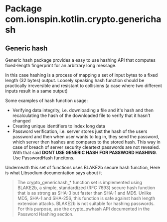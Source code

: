 # Package com.ionspin.kotlin.crypto.generichash

## Generic hash

Generic hash package provides a easy to use hashing API that computes fixed-length fingerprint for an arbitrary long message.

In this case hashing is a process of mapping a set of input bytes to a fixed length (32 bytes) output. Loosely speaking
hash function should be practically irreversible and resistant to collisions (a case where two different inputs result in a same output)

Some examples of hash function usage:
- Verifying data integrity, i.e. downloading a file and it's hash and then recalculating the hash of the downloaded
file to verify that it hasn't changed
- Creating unique identifiers to index long data
- Password verification, i.e. server stores just the hash of the users password and then when user wants to log in, they send
the password, which server then hashes and compares to the stored hash. This way in case of breach of server security cleartext
passwords are not revealed. With that said **DONT USE GENERIC HASH FOR PASSWORD HASHING**. Use PasswordHash funcitons.

Underneath this set of functions uses BLAKE2b secure hash function, Here is what Libsodium documentation says about it
>The crypto_generichash_* function set is implemented using BLAKE2b, a simple, standardized (RFC 7693) secure hash 
>function that is as strong as SHA-3 but faster than SHA-1 and MD5.
>Unlike MD5, SHA-1 and SHA-256, this function is safe against hash length extension attacks.
>BLAKE2b is not suitable for hashing passwords. For this purpose, use the crypto_pwhash API documented 
>in the Password Hashing section.
